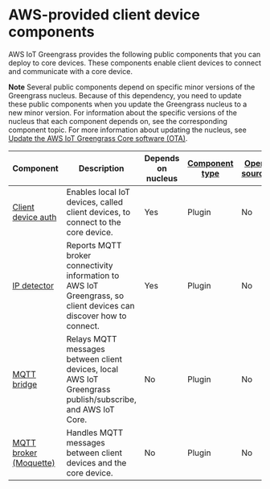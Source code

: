# AWS\-provided client device components<a name="client-device-components"></a>

AWS IoT Greengrass provides the following public components that you can deploy to core devices\. These components enable client devices to connect and communicate with a core device\.

**Note**  <a name="component-nucleus-dependency-update-note"></a>
Several public components depend on specific minor versions of the Greengrass nucleus\. Because of this dependency, you need to update these public components when you update the Greengrass nucleus to a new minor version\. For information about the specific versions of the nucleus that each component depends on, see the corresponding component topic\. For more information about updating the nucleus, see [Update the AWS IoT Greengrass Core software \(OTA\)](update-greengrass-core-v2.md)\.


| Component | Description | Depends on nucleus | [Component type](manage-components.md#component-types) | [Open source](open-source.md) | 
| --- | --- | --- | --- | --- | 
| <a name="client-device-auth-component-table-row"></a>[Client device auth](client-device-auth-component.md) | Enables local IoT devices, called client devices, to connect to the core device\. | Yes | Plugin | No | 
| <a name="ip-detector-component-table-row"></a>[IP detector](ip-detector-component.md) | Reports MQTT broker connectivity information to AWS IoT Greengrass, so client devices can discover how to connect\. | Yes | Plugin | No | 
| <a name="mqtt-bridge-component-table-row"></a>[MQTT bridge](mqtt-bridge-component.md) | Relays MQTT messages between client devices, local AWS IoT Greengrass publish/subscribe, and AWS IoT Core\. | No | Plugin | No | 
| <a name="mqtt-broker-moquette-component-table-row"></a>[MQTT broker \(Moquette\)](mqtt-broker-moquette-component.md) | Handles MQTT messages between client devices and the core device\. | No | Plugin | No | 
